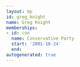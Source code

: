 ```yaml
---
layout: mp
id: greg_knight
name: Greg Knight
memberships:
- id: con
  name: Conservative Party
  start: '2001-10-24'
  end: 
autogenerated: true
---
```

